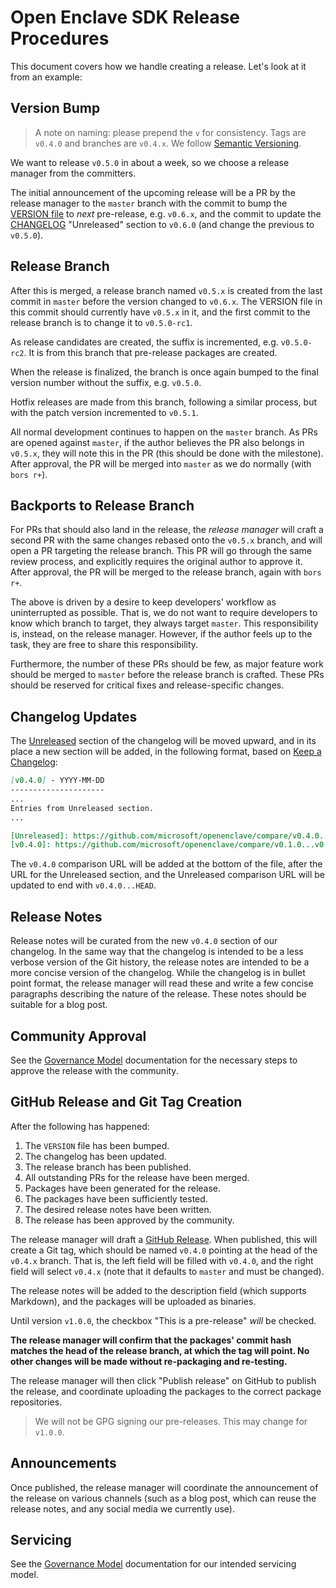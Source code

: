 Open Enclave SDK Release Procedures
===================================

This document covers how we handle creating a release. Let's look at it from an
example:

Version Bump
------------

> A note on naming: please prepend the `v` for consistency. Tags are `v0.4.0`
> and branches are `v0.4.x`. We follow [Semantic
> Versioning](https://semver.org/spec/v2.0.0.html).

We want to release `v0.5.0` in about a week, so we choose a release manager from
the committers.

The initial announcement of the upcoming release will be a PR by the release
manager to the `master` branch with the commit to bump the [VERSION
file](../VERSION) to _next_ pre-release, e.g. `v0.6.x`, and the commit to update
the [CHANGELOG](#changelog-updates) "Unreleased" section to `v0.6.0` (and change
the previous to `v0.5.0`).

Release Branch
--------------

After this is merged, a release branch named `v0.5.x` is created from the last
commit in `master` before the version changed to `v0.6.x`. The VERSION file in
this commit should currently have `v0.5.x` in it, and the first commit to the
release branch is to change it to `v0.5.0-rc1`.

As release candidates are created, the suffix is incremented, e.g. `v0.5.0-rc2`.
It is from this branch that pre-release packages are created.

When the release is finalized, the branch is once again bumped to the final
version number without the suffix, e.g. `v0.5.0`.

Hotfix releases are made from this branch, following a similar process, but with
the patch version incremented to `v0.5.1`.

All normal development continues to happen on the `master` branch. As PRs are
opened against `master`, if the author believes the PR also belongs in `v0.5.x`,
they will note this in the PR (this should be done with the milestone). After
approval, the PR will be merged into `master` as we do normally (with `bors
r+`).

Backports to Release Branch
---------------------------

For PRs that should also land in the release, the _release manager_ will craft a
second PR with the same changes rebased onto the `v0.5.x` branch, and will open
a PR targeting the release branch. This PR will go through the same review
process, and explicitly requires the original author to approve it. After
approval, the PR will be merged to the release branch, again with `bors r+`.

The above is driven by a desire to keep developers' workflow as uninterrupted as
possible. That is, we do not want to require developers to know which branch to
target, they always target `master`. This responsibility is, instead, on the
release manager. However, if the author feels up to the task, they are free to
share this responsibility.

Furthermore, the number of these PRs should be few, as major feature work should
be merged to `master` before the release branch is crafted. These PRs should be
reserved for critical fixes and release-specific changes.

Changelog Updates
-----------------

The [Unreleased](../CHANGELOG.md#unreleased) section of the changelog will be
moved upward, and in its place a new section will be added, in the following
format, based on [Keep a Changelog](https://keepachangelog.com/en/1.0.0/):

``` markdown
[v0.4.0] - YYYY-MM-DD
---------------------
...
Entries from Unreleased section.
...

[Unreleased]: https://github.com/microsoft/openenclave/compare/v0.4.0...HEAD
[v0.4.0]: https://github.com/microsoft/openenclave/compare/v0.1.0...v0.4.0
```

The `v0.4.0` comparison URL will be added at the bottom of the file, after the
URL for the Unreleased section, and the Unreleased comparison URL will be
updated to end with `v0.4.0...HEAD`.

Release Notes
-------------

Release notes will be curated from the new `v0.4.0` section of our changelog. In
the same way that the changelog is intended to be a less verbose version of the
Git history, the release notes are intended to be a more concise version of the
changelog. While the changelog is in bullet point format, the release manager
will read these and write a few concise paragraphs describing the nature of the
release. These notes should be suitable for a blog post.

Community Approval
------------------

See the [Governance Model](GovernanceModel.md#community-approval-of-releases)
documentation for the necessary steps to approve the release with the community.

GitHub Release and Git Tag Creation
-----------------------------------

After the following has happened:

1. The `VERSION` file has been bumped.
2. The changelog has been updated.
3. The release branch has been published.
4. All outstanding PRs for the release have been merged.
5. Packages have been generated for the release.
6. The packages have been sufficiently tested.
7. The desired release notes have been written.
8. The release has been approved by the community.

The release manager will draft a [GitHub
Release](https://help.github.com/articles/creating-releases/). When published,
this will create a Git tag, which should be named `v0.4.0` pointing at the head
of the `v0.4.x` branch. That is, the left field will be filled with `v0.4.0`,
and the right field will select `v0.4.x` (note that it defaults to `master` and
must be changed).

The release notes will be added to the description field (which supports
Markdown), and the packages will be uploaded as binaries.

Until version `v1.0.0`, the checkbox "This is a pre-release" _will_ be checked.

**The release manager will confirm that the packages' commit hash matches the
head of the release branch, at which the tag will point. No other changes will
be made without re-packaging and re-testing.**

The release manager will then click "Publish release" on GitHub to publish the
release, and coordinate uploading the packages to the correct package
repositories.

> We will not be GPG signing our pre-releases. This may change for `v1.0.0`.

Announcements
-------------

Once published, the release manager will coordinate the announcement of the
release on various channels (such as a blog post, which can reuse the release
notes, and any social media we currently use).

Servicing
---------

See the [Governance Model](GovernanceModel.md#servicing-of-releases)
documentation for our intended servicing model.
